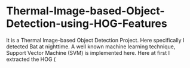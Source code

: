 # Thermal-Image-based-Object-Detection-using-HOG-Features
It is a Thermal Image-based Object Detection Project. Here specifically I detected Bat at nighttime. A well known machine learning technique, Support Vector Machine (SVM) is implemented here. Here at first I extracted the HOG (
